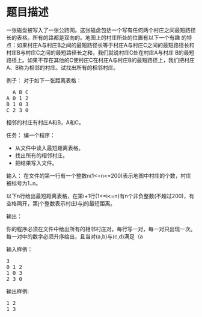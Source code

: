 # 题目描述


<p>
一张磁盘被写入了一张公路网。这张磁盘包括一个写有任何两个村庄之间最短路径长的表格。所有的路都是双向的。地图上的村庄所处的位置有以下一个有趣 的特点：如果村庄A与村庄B之间的最短路径长等于村庄A与村庄C之间的最短路径长和村庄B与村庄C之间的最短路径长之和，我们就说村庄C处在村庄A与村庄 B的最短路径上。如果不存在其他的C使村庄C在村庄A与村庄B的最短路径上，我们把村庄A、B称为相邻的村庄。试找出所有的相邻村庄。
</p>
<p>
例子： 对于如下一张距离表格：
</p>
<pre>  A B C
A 0 1 2
B 1 0 3
C 2 3 0
</pre>
<p>
相邻的村庄有村庄A和B，A和C。
</p>
<p>
任务： 编一个程序：
</p>
<ul>
<li>
从文件中读入最短距离表格。
</li>
<li>
找出所有的相邻村庄。
</li>
<li>
把结果写入文件。
</li>
</ul>
<p>
输入： 在文件的第一行有一个整数n(1&lt;=n&lt;=200)表示地图中村庄的个数，村庄被标号为1..n。
</p>
<p>
以下n行给出最短距离表格，在第i+1行(1&lt;=i&lt;=n)有n个非负整数(不超过200)，有空格隔开，第j个整数表示村庄I与j的最短距离。
</p>
<p>
输出：
</p>
<p>
你的程序必须在文件中给出所有的相邻村庄对。每行写一对，每一对只出现一次。每一对中的数字必须升序给出，且当对(a,b)与(c,d)满足（a<c）或（a=c且b<d）对(a,b)在(c,d)之前。< p=""></c）或（a=c且b<d）对(a,b)在(c,d)之前。<>
</p><p>
输入样例：
</p>
<pre>3
0 1 2
1 0 3
2 3 0
</pre>
<p>
输出样例:
</p>
<pre>1 2
1 3
</pre>
